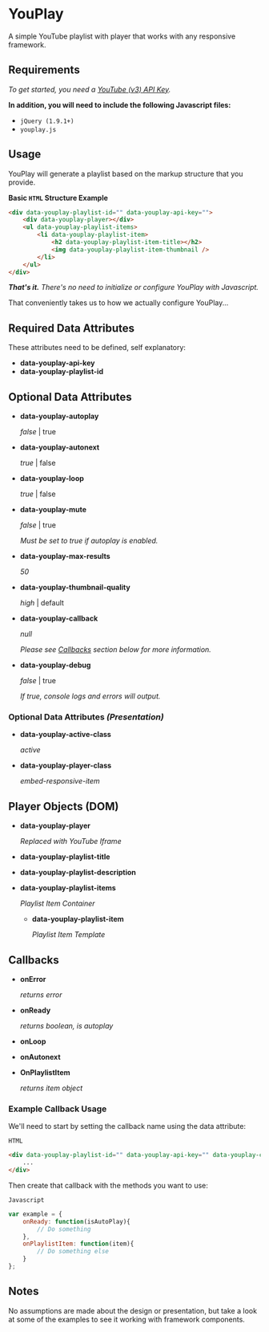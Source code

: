 # YouPlay
A simple YouTube playlist with player that works with any responsive framework.

## Requirements

_To get started, you need a [YouTube (v3) API Key](https://developers.google.com/youtube/v3/getting-started)._

**In addition, you will need to include the following Javascript files:**

* `jQuery (1.9.1+)`
* `youplay.js`

## Usage

YouPlay will generate a playlist based on the markup structure that you provide.

**Basic `HTML` Structure Example**

````html
<div data-youplay-playlist-id="" data-youplay-api-key="">
	<div data-youplay-player></div>
	<ul data-youplay-playlist-items>
		<li data-youplay-playlist-item>
			<h2 data-youplay-playlist-item-title></h2>
			<img data-youplay-playlist-item-thumbnail />
		</li>
	</ul>
</div>
````

_**That's it.** There's no need to initialize or configure YouPlay with Javascript._

That conveniently takes us to how we actually configure YouPlay...

## Required Data Attributes

These attributes need to be defined, self explanatory:

* **data-youplay-api-key**
* **data-youplay-playlist-id**

## Optional Data Attributes
* **data-youplay-autoplay**
  
  _false_ | true

* **data-youplay-autonext**

  _true_ | false

* **data-youplay-loop**

  _true_ | false

* **data-youplay-mute**

  _false_ | true
  
  _Must be set to true if autoplay is enabled._

* **data-youplay-max-results**

  _50_

* **data-youplay-thumbnail-quality**

  _high_ | default

* **data-youplay-callback**

  _null_
  
  _Please see [Callbacks](#callbacks) section below for more information._
 
* **data-youplay-debug**

  _false_ | true
  
  _If true, console logs and errors will output._

### Optional Data Attributes _(Presentation)_
* **data-youplay-active-class**

  _active_

* **data-youplay-player-class**

  _embed-responsive-item_

## Player Objects (DOM)

* **data-youplay-player**

  _Replaced with YouTube Iframe_

* **data-youplay-playlist-title**

* **data-youplay-playlist-description**

* **data-youplay-playlist-items**

  _Playlist Item Container_
  
  * **data-youplay-playlist-item**
  
    _Playlist Item Template_

## Callbacks

* **onError**

	_returns error_

* **onReady**

 	_returns boolean, is autoplay_

* **onLoop**

* **onAutonext**

* **OnPlaylistItem**

 	_returns item object_



### Example Callback Usage

We'll need to start by setting the callback name using the data attribute:

`HTML`
````html
<div data-youplay-playlist-id="" data-youplay-api-key="" data-youplay-callback="example">
	...
</div>
````

Then create that callback with the methods you want to use:

`Javascript`
````js
var example = {
	onReady: function(isAutoPlay){
		// Do something
	},
	onPlaylistItem: function(item){
		// Do something else
	}
};
````

## Notes

No assumptions are made about the design or presentation, but take a look at some of the examples to see it working with framework components.
